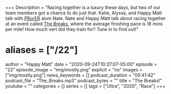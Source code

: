 +++
Description = "Racing together is a luxury these days, but two of our team members got a chance to do just that. Katie, Alyssa, and Happy Matt talk with [PRorER](https://pr-or-er.com/) alum Nate. Nate and Happy Matt talk about racing together at an event called [The Breaks](https://nextopportunityevents.com/breaks), where the average finishing pace is 18 mins per mile! How much vert did they train for? Tune in to find out!"
# aliases = ["/22"]
author = "Happy Matt"
date = "2020-09-24T10:37:07-05:00"
episode = "22"
episode_image = "img/mostly.png"
explicit = "no"
images = ["img/mostly.png"]
news_keywords = []
podcast_duration = "00:41:42"
podcast_file = "The_Breaks.mp3"
podcast_bytes = ""
title = "The Breaks!"
youtube = ""
categories = []
series = []
tags = ["Ultra", "2020", "Race"]
+++
